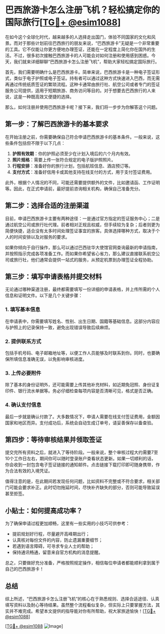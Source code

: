 # 巴西旅游卡怎么注册飞机？轻松搞定你的国际旅行[[TG💪+ @esim1088](https://t.me/s/esim1088)]

在如今这个全球化时代，越来越多的人选择走出国门，体验不同国家的文化和风景。而对于那些计划前往巴西旅行的朋友来说，“巴西旅游卡”无疑是一个非常重要的工具。它不仅能让你更方便地办理签证，还能在一定程度上简化你在国外的生活。不过，很多初次接触巴西旅游卡的人可能会对如何注册和使用感到困惑。今天，我们就来详细聊聊“巴西旅游卡怎么注册飞机”，帮助大家轻松搞定国际旅行。

首先，我们需要明确什么是巴西旅游卡。简单来说，巴西旅游卡是一种电子签证形式，类似于电子护照或电子签证。持有者可以通过这种方式快速进入巴西，而无需再通过传统纸质签证的繁琐流程。这种卡通常由旅行社、航空公司或者专门的签证服务公司提供，适用于短期旅游、商务访问等目的。对于想要去巴西旅行的人来说，这是一种既高效又便捷的选择。

那么，如何注册并使用巴西旅游卡呢？接下来，我们将一步步为你解答这个问题。

## 第一步：了解巴西旅游卡的基本要求

在开始注册之前，你需要确保自己符合申请巴西旅游卡的基本条件。一般来说，这些条件包括但不限于以下几点：

1. **护照有效期**：你的护照必须至少在计划入境后的六个月内有效。
2. **照片规格**：需要上传一张符合规定的电子版护照照片。
3. **行程安排**：准备好你的旅行计划，包括航班信息、酒店预订等。
4. **支付方式**：准备好信用卡或其他支持在线支付的方式，用于支付签证费用。

此外，根据个人情况的不同，可能还需要提供额外的文件，比如邀请函、工作证明等。因此，在正式申请前，最好提前咨询相关机构，确保自己准备充分。

## 第二步：选择合适的注册渠道

目前，申请巴西旅游卡主要有两种途径：一是通过官方指定的签证服务中心；二是通过航空公司或旅行社代理。前者相对正规且权威，但手续较为复杂；后者则更为简便快捷，适合没有太多时间处理签证事宜的旅客。具体选择哪种方式，取决于个人的时间安排以及对服务的要求。

如果你倾向于自行操作，那么可以通过巴西驻华大使馆官网查询最新的申请指南，并按照指示完成各项准备工作。而如果你希望省心省力，那么建议直接联系航空公司或旅行社，他们通常会提供一站式的服务，从预定机票到办理签证全程协助。

## 第三步：填写申请表格并提交材料

无论通过哪种渠道注册，最终都需要填写一份详细的申请表格，并上传所需的个人信息和证明文件。以下是几个关键步骤：

### 1. 填写基本信息
在申请表中，你需要填写姓名、性别、出生日期、国籍等基础信息。这部分内容应与护照上的记录保持一致，避免出现错误导致后续麻烦。

### 2. 提供联系方式
包括手机号码、电子邮箱地址等，以便工作人员能够及时联系到你。同时，也要确保所填信息准确无误，以免影响审核进度。

### 3. 上传必要附件
除了基本的身份证明外，还可能需要上传其他补充材料，如近期免冠照、身份证复印件、银行流水单据等。务必仔细检查每项内容是否清晰可见，格式是否正确。

### 4. 确认支付信息
最后一步就是确认付款了。大多数情况下，申请人需要在线支付签证费用，金额因国家和地区而异。支付成功后，系统会自动生成订单号，请妥善保存以备查验。

## 第四步：等待审核结果并领取签证

提交完所有资料之后，就进入了等待阶段。一般来说，整个审核过程大约需要7至10个工作日左右，期间你可以随时登录账户查看状态更新。如果一切顺利的话，你会收到一封包含电子签证链接的通知邮件。点击链接下载打印即可随身携带，作为合法有效的入境凭证。

值得注意的是，在此期间若发现任何问题，比如资料不完整或不符合要求，相关部门可能会要求补正。此时切勿拖延时间，尽快补齐缺失的部分，否则可能导致延误甚至拒签。

## 小贴士：如何提高成功率？

为了确保申请过程更加顺畅，这里有一些实用的小技巧可供参考：

- 提前规划好行程，尽量避开高峰期出行；
- 认真核对每份文件的内容，防止遗漏重要细节；
- 若遇到语言障碍，可寻求专业人士的帮助；
- 保持通讯畅通，留意来自官方机构的消息提醒。

总之，只要做好充分准备，严格按照规定操作，相信每位申请者都能顺利拿到属于自己的巴西旅游卡！

## 总结

综上所述，“巴西旅游卡怎么注册飞机”的核心在于熟悉规则、选择合适途径、认真填写资料以及耐心等待结果。虽然整个流程看似复杂，但实际上只要掌握方法，其实并不难完成。希望本文提供的指导能对你有所帮助，祝大家旅途愉快！[[TG💪+ @esim1088](https://t.me/s/esim1088)]

[[TG💪+ @esim1088](https://t.me/s/esim1088) ![Image](https://i.postimg.cc/4NQfJmqS/Snipaste-2025-05-13-00-14-12.png)]